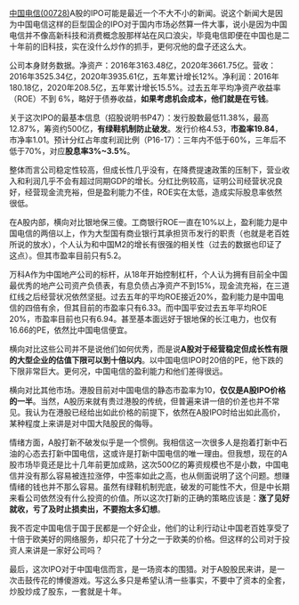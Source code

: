  [中国电信(00728)​](http://xueqiu.com/S/00728) A股的IPO可能是最近一个不大不小的新闻。说这个新闻大是因为中国电信这样的巨型国企的IPO对于国内市场必然算一件大事，说小是因为中国电信并不像高新科技和消费概念股那样站在风口浪尖，毕竟电信即便在中国也是二十年前的旧科技，实在没什么炒作的抓手，更何况他的盘子还这么大。

公司本身财务数据。净资产：2016年3163.48亿，2020年3661.75亿。营收：2016年3525.34亿，2020年3935.61亿，五年累计增长12%。净利润：2016年180.18亿，2020年208.5亿，五年累计增长15.5%。过去五年平均净资产收益率（ROE）不到 6%，略好于债券收益，**如果考虑机会成本，他们就是在亏钱**。

关于这次IPO的最基本信息（招股说明书P47）：发行股数最低11.38%，最高12.87%，筹资约500亿，**有绿鞋机制防止破发**。发行价格4.53，**市盈率19.84**，市净率1.01。预计分红占年度利润比例（P16-17）：三年内不低于60%，三年后不低于70%，对应**股息率3%~3.5%**。

整体而言公司稳定性较高，但成长性几乎没有，在降费提速政策的压制下，营业收入和利润几乎不会有超过同期GDP的增长。分红比例较高，证明公司经营状况良好，经营现金流充裕，但是盈利能力不佳，ROE实在太低，造成实际股息率依然很低。

在A股内部，横向对比银地保三傻。工商银行ROE一直在10%以上，盈利能力是中国电信的两倍以上，作为大型国有商业银行其承担货币发行的职责（也就是老百姓所说的放水），个人认为和中国M2的增长有很强的相关性（过去的数据也印证了这点）。但其市盈率目前只有5.2。

万科A作为中国地产公司的标杆，从18年开始控制杠杆，个人认为拥有目前全中国最优秀的地产公司资产负债表，有息负债占净资产不到15%，现金流充裕，在三道红线之后经营状况依然坚挺。过去五年的平均ROE接近20%，盈利能力是中国电信的四倍有余，但其目前的市盈率只有6.33。而中国平安过去五年平均ROE 20%，市盈率目前也只有6.94。甚至基本面远好于银地保的长江电力，也仅有16.66的PE，依然比中国电信便宜。

横向对比这些公司并不是说他们如何优秀，而是说**A股对于经营稳定但成长性有限的大型企业的估值下限可以到十倍以内**。以中国电信IPO时20倍的PE，他下跌的下限非常巨大。更何况，中国电信的盈利能力和他们差得很远。

横向对比其他市场。港股目前对中国电信的静态市盈率为10，**仅仅是A股IPO价格的一半**。当然，A股历来就有贵过港股的传统，但普遍来讲一倍的价差也并不常见。我认为在港股已经给出如此价格的前提下，依然在A股IPO时给出如此高价，某种程度上来讲是对中国大陆股民的侮辱。

情绪方面，A股打新不破发似乎是一个惯例。我相信这一次很多人是抱着打新中石油的心态去打新中国电信，这或许是打新中国电信的唯一理由。但我想，现在的A股市场毕竟还是比十几年前更加成熟，这次500亿的筹资规模也不是小数，中国电信并没有那么容易被连拉涨停，中签率如此之高，也从侧面说明了这个问题。想赚情绪的钱也并不那么容易。虽然有绿鞋机制兜底，破发的可能性不大，但是中长期来看公司依然没有什么投资的价值。所以这次打新的正确的策略应该是：**涨了见好就收，亏了及时止损卖出，不要抱太多幻想**。

我不否定中国电信于国于民都是一个好企业，他们的让利行动让中国老百姓享受了十倍于欧美好的网络服务，却只花了十分之一于欧美的价格。但这样的公司对于投资人来讲是一家好公司吗？

最后，这次IPO对于中国电信而言，是一场资本的围猎。对于A股股民来讲，是一次击鼓传花的博傻游戏。写这么多只是希望认清一些事实，不要中了资本的全套，炒股炒成了股东，一套就是十年。